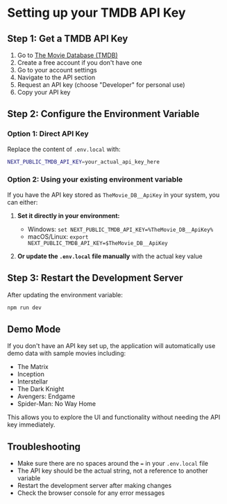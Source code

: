 # Setting up your TMDB API Key

## Step 1: Get a TMDB API Key

1. Go to [The Movie Database (TMDB)](https://www.themoviedb.org/)
2. Create a free account if you don't have one
3. Go to your account settings
4. Navigate to the API section
5. Request an API key (choose "Developer" for personal use)
6. Copy your API key

## Step 2: Configure the Environment Variable

### Option 1: Direct API Key
Replace the content of `.env.local` with:

```bash
NEXT_PUBLIC_TMDB_API_KEY=your_actual_api_key_here
```

### Option 2: Using your existing environment variable
If you have the API key stored as `TheMovie_DB__ApiKey` in your system, you can either:

1. **Set it directly in your environment:**
   - Windows: `set NEXT_PUBLIC_TMDB_API_KEY=%TheMovie_DB__ApiKey%`
   - macOS/Linux: `export NEXT_PUBLIC_TMDB_API_KEY=$TheMovie_DB__ApiKey`

2. **Or update the `.env.local` file manually** with the actual key value

## Step 3: Restart the Development Server

After updating the environment variable:

```bash
npm run dev
```

## Demo Mode

If you don't have an API key set up, the application will automatically use demo data with sample movies including:
- The Matrix
- Inception 
- Interstellar
- The Dark Knight
- Avengers: Endgame
- Spider-Man: No Way Home

This allows you to explore the UI and functionality without needing the API key immediately.

## Troubleshooting

- Make sure there are no spaces around the `=` in your `.env.local` file
- The API key should be the actual string, not a reference to another variable
- Restart the development server after making changes
- Check the browser console for any error messages